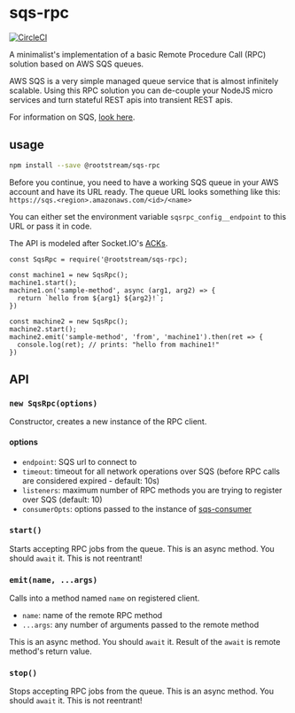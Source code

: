 # sqs-rpc

[![CircleCI](https://circleci.com/gh/rootstream/sqs-rpc/tree/master.svg?style=svg)](https://circleci.com/gh/rootstream/sqs-rpc/tree/master)

A minimalist's implementation of a basic Remote Procedure Call (RPC) solution based on AWS SQS queues.

AWS SQS is a very simple managed queue service that is almost infinitely scalable. Using this RPC solution you can
de-couple your NodeJS micro services and turn stateful REST apis into transient REST apis.

For information on SQS, [look here](https://aws.amazon.com/sqs/).

## usage

```bash
npm install --save @rootstream/sqs-rpc
```

Before you continue, you need to have a working SQS queue in your AWS account and have its URL ready. The queue URL
looks something like this: `https://sqs.<region>.amazonaws.com/<id>/<name>`

You can either set the environment variable `sqsrpc_config__endpoint` to this URL or pass it in code.

The API is modeled after Socket.IO's [ACKs](https://socket.io/docs/#Sending-and-getting-data-acknowledgements).

```JS
const SqsRpc = require('@rootstream/sqs-rpc);

const machine1 = new SqsRpc();
machine1.start();
machine1.on('sample-method', async (arg1, arg2) => {
  return `hello from ${arg1} ${arg2}!`;
})

const machine2 = new SqsRpc();
machine2.start();
machine2.emit('sample-method', 'from', 'machine1').then(ret => {
  console.log(ret); // prints: "hello from machine1!"
})
```

## API

### `new SqsRpc(options)`

Constructor, creates a new instance of the RPC client.

#### options

- `endpoint`: SQS url to connect to
- `timeout`: timeout for all network operations over SQS (before RPC calls are considered expired - default: 10s)
- `listeners`: maximum number of RPC methods you are trying to register over SQS (default: 10)
- `consumerOpts`: options passed to the instance of [sqs-consumer](https://github.com/bbc/sqs-consumer)

### `start()`

Starts accepting RPC jobs from the queue. This is an async method. You should `await` it. This is not reentrant!

### `emit(name, ...args)`

Calls into a method named `name` on registered client.

- `name`: name of the remote RPC method
- `...args`: any number of arguments passed to the remote method

This is an async method. You should `await` it. Result of the `await` is remote method's return value.

### `stop()`

Stops accepting RPC jobs from the queue. This is an async method. You should `await` it. This is not reentrant!
